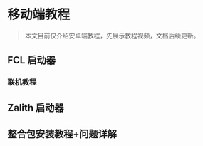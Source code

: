# 移动端教程
<ArticleMetadata />

> 本文目前仅介绍安卓端教程，先展示教程视频，文档后续更新。

## FCL 启动器
<BilibiliVideo bvid="BV1pLKVzGEXA" />

### 联机教程
<BilibiliVideo bvid="BV11nKJzwELQ" />

## Zalith 启动器
<BilibiliVideo bvid="BV12BXvYEEx1" />

## 整合包安装教程+问题详解
<BilibiliVideo bvid="BV1kfupzCECu" />